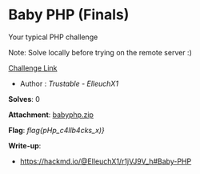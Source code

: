 # Baby PHP (Finals)

Your typical PHP challenge

Note: Solve locally before trying on the remote server :) 

[Challenge Link](http://16.170.225.194:3001/)

- Author : *Trustable - ElleuchX1*

**Solves**: 0

**Attachment**: [babyphp.zip](babyphp.zip)

**Flag**:  *flag{pHp_c4llb4cks_x)}*

**Write-up**:
- https://hackmd.io/@ElleuchX1/r1jVJ9V_h#Baby-PHP
